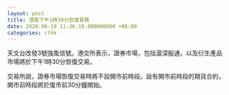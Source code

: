 ```yaml
---
layout: post
title: 港股下午1時30分恢復買賣
date: 2020-08-19 11:36:19.000000000 +08:00
categories: rthk
---
```


天文台改發3號強風信號。港交所表示，證券市場，包括滬深股通，以及衍生產品市場將於下午1時30分恢復交易。

交易所說，證券市場恢復交易時將不設開市前時段。設有開市前時段的期貨合約，開市前時段將於復市前30分鐘開始。
